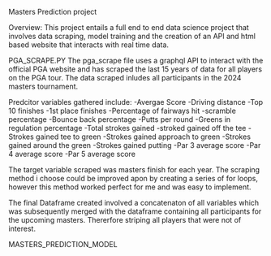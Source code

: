Masters Prediction project

Overview:
This project entails a full end to end data science project that involves data scraping, model training and the creation of an API and html based website that interacts with real time data.

PGA_SCRAPE.PY
The pga_scrape file uses a graphql API to interact with the official PGA website and has scraped the last 15 years of data for all players on the PGA tour.
The data scraped inludes all participants in the 2024 masters tournament. 

Predcitor variables gathered include:
-Avergae Score
-Driving distance
-Top 10 finishes
-1st place finishes
-Percentage of fairways hit
-scramble percentage
-Bounce back percentage
-Putts per round
-Greens in regulation percentage
-Total strokes gained
-stroked gained off the tee
-Strokes gained tee to green
-Strokes gained approach to green
-Strokes gained around the green
-Strokes gained putting
-Par 3 average score
-Par 4 average score
-Par 5 average score

The target variable scraped was masters finish for each year.
The scraping method i choose could be improved apon by creating a series of for loops, however this method worked perfect for me and was easy to implement.

The final Dataframe created involved a concatenaton of all variables which was subsequently merged with the dataframe containing all participants for the upcoming masters.
Thererfore striping all players that were not of interest.

MASTERS_PREDICTION_MODEL


